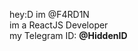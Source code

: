hey:D im @F4RD1N
<br/>im a ReactJS Developer
<br/>my Telegram ID: <strong>@HiddenID</strong>


<!---
F4RD1N/F4RD1N is a ✨ special ✨ repository because its `README.md` (this file) appears on your GitHub profile.
You can click the Preview link to take a look at your changes.
--->
